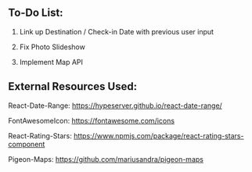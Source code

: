 ## To-Do List:

1. Link up Destination / Check-in Date with previous user input

2. Fix Photo Slideshow

3. Implement Map API

## External Resources Used:

React-Date-Range: https://hypeserver.github.io/react-date-range/

FontAwesomeIcon: https://fontawesome.com/icons

React-Rating-Stars: https://www.npmjs.com/package/react-rating-stars-component

Pigeon-Maps: https://github.com/mariusandra/pigeon-maps
